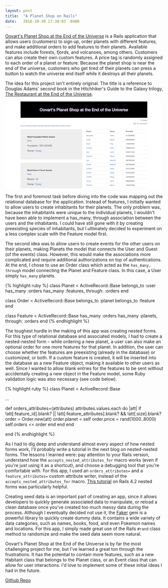 ```yaml
---
layout: post
title:  "A Planet Shop on Rails"
date:   2016-10-30 17:38:03 -0400
---
```



[Oovart's Planet Shop at the End of the Universe](https://github.com/auranbuckles/oovarts-planet-shop-at-the-end-of-the-universe) is a Rails application that allows users (customers) to sign up, order planets with different features, and make additional orders to add features to their planets. Available features include forests, fjords, and volcanoes, among others. Customers can also create their own custom features. A price tag is randomly assigned to each order of a planet or feature. Because the planet shop is near the end of the universe, customers who get tired of their planets can press a button to watch the universe end itself while it destroys all their planets.

The idea for this project isn't entirely original. The title is a reference to Douglas Adams' second book in the Hitchhiker's Guide to the Galaxy trilogy, [The Restaurant at the End of the Universe](https://en.wikipedia.org/wiki/The_Restaurant_at_the_End_of_the_Universe).

![Oovart's Planet Shop Sitepage](/img/oovarts-planet-shop-1.png)

The first and foremost task before diving into the code was mapping out the relational database for the application. Instead of features, I initially wanted to allow users to create inhabitants for their planets. The only problem was, because the inhabitants were unique to the individual planets, I wouldn't have been able to implement a has_many, through association between the users and the inhabitants. I could have still gone with it by creating preexisting species of inhabitants, but I ultimately decided to experiment on a less complex scale with the Feature model first.

The second idea was to allow users to create events for the other users on their planets, making Planets the model that connects the User and Guest (of the events) class. However, this would make the associations more complicated and require additional authorizations on top of authentications. At the end, I chose to use an Order class which acted as the `has_many, through` model connecting the Planet and Feature class. In this case, a User simply `has_many` planets.

{% highlight ruby %}
class Planet < ActiveRecord::Base
  belongs_to :user
  has_many :orders
  has_many :features, through: :orders
end

class Order < ActiveRecord::Base
  belongs_to :planet
  belongs_to :feature
end

class Feature < ActiveRecord::Base
  has_many :orders
  has_many :planets, through: :orders
end
{% endhighlight %}

The toughest hurdle in the making of this app was creating nested forms. For this type of relational database and associated models, I had to create a nested-nested form – while ordering a new planet, a user can also make an optional order for one more features for that planet. In addition, the user can choose whether the features are preexisting (already in the database) or customized, or both. If a custom feature is created, it will be inserted into the database as a new Feature object, making it available to other users as well. Since I wanted to allow blank entries for the features to be sent without accidentally creating a new object in the Feature model, some Ruby validation logic was also necessary (see code below).

{% highlight ruby %}
class Planet < ActiveRecord::Base

  ...

  def orders_attributes=(attributes)
    attributes.values.each do |att|
      if !att[:feature_id].blank? || !att[:feature_attributes].blank? && !att[:size].blank?
        order = Order.new(att)
        order.planet = self
        order.price = rand(1000..8000)
        self.orders << order
      end
    end
  end
	
end
{% endhighlight %}

As I had to dig deep and understand almost every aspect of how nested forms work, I'll probably write a tutorial in the next blog on nested-nested forms. The lessons I learned were: pay attention to your Rails version, understand how the `accepts_nested_attributes_for` macro works (even if you're just using it as a shortcut), and choose a debugging tool that you're comfortable with. For this app, I used an `orders_attributes=` and a `feature_attributes=` custom attribute writer, instead of the `accepts_nested_attributes_for` macro. [This tutorial](https://www.youtube.com/watch?v=WVR-oDQRrFs&list=PLMEKAK4ZKPNoA13U1xYMwdxFfWc4Wg8eQ&index=1) on Rails 4.2 nested forms was particularly helpful.

Creating seed data is an important part of creating an app, since it allows developers to quickly generate associated data to manipulate, or reload a clean database once you've created too much messy data during the process. Although I eventually decided not use it, the [Faker](https://github.com/stympy/faker) gem is a powerful library to quickly create dummy data. It contains a wide variety of data categories, such as names, books, food, and even Pokemon names and locations. For this app, I simply made great use of the Rails `#rand` class method to randomize and make the seed data seem more natural.

Oovart's Planet Shop at the End of the Universe is by far the most challenging project for me, but I've learned a great ton through the frustrations. It has the potential to contain more features, such as a new Habitant class that belongs to the Planet class, or an Event class that can allow for user interactions. I'd love to implement some of these initial ideas I had in the future.

[Github Repo](https://github.com/auranbuckles/oovarts-planet-shop-at-the-end-of-the-universe)
